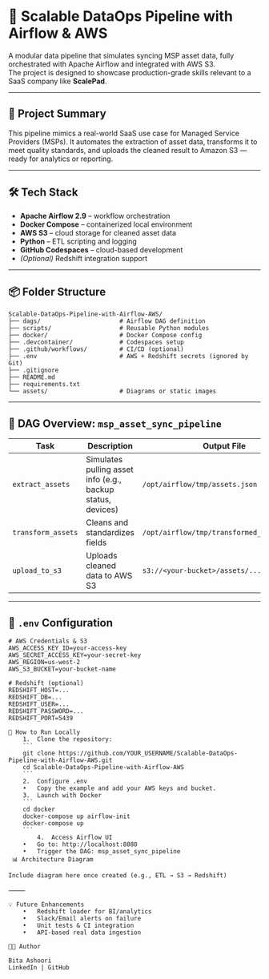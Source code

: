 # 🚀 Scalable DataOps Pipeline with Airflow & AWS 

A modular data pipeline that simulates syncing MSP asset data, fully orchestrated with Apache Airflow and integrated with AWS S3.  
The project is designed to showcase production-grade skills relevant to a SaaS company like **ScalePad**.

---

## 🧠 Project Summary

This pipeline mimics a real-world SaaS use case for Managed Service Providers (MSPs). It automates the extraction of asset data, transforms it to meet quality standards, and uploads the cleaned result to Amazon S3 — ready for analytics or reporting.

---

## 🛠️ Tech Stack

- **Apache Airflow 2.9** – workflow orchestration
- **Docker Compose** – containerized local environment
- **AWS S3** – cloud storage for cleaned asset data
- **Python** – ETL scripting and logging
- **GitHub Codespaces** – cloud-based development
- *(Optional)* Redshift integration support

---

## 📦 Folder Structure
```
Scalable-DataOps-Pipeline-with-Airflow-AWS/
├── dags/                      # Airflow DAG definition
├── scripts/                   # Reusable Python modules
├── docker/                    # Docker Compose config
├── .devcontainer/             # Codespaces setup
├── .github/workflows/         # CI/CD (optional)
├── .env                       # AWS + Redshift secrets (ignored by Git)
├── .gitignore
├── README.md
├── requirements.txt
└── assets/                    # Diagrams or static images
```

---

## 🔁 DAG Overview: `msp_asset_sync_pipeline`

| Task            | Description                                                  | Output File                          |
|-----------------|--------------------------------------------------------------|--------------------------------------|
| `extract_assets`| Simulates pulling asset info (e.g., backup status, devices)  | `/opt/airflow/tmp/assets.json`       |
| `transform_assets` | Cleans and standardizes fields                             | `/opt/airflow/tmp/transformed_assets.json` |
| `upload_to_s3`  | Uploads cleaned data to AWS S3                               | `s3://<your-bucket>/assets/...`      |

---

## 📂 `.env` Configuration

```env
# AWS Credentials & S3
AWS_ACCESS_KEY_ID=your-access-key
AWS_SECRET_ACCESS_KEY=your-secret-key
AWS_REGION=us-west-2
AWS_S3_BUCKET=your-bucket-name

# Redshift (optional)
REDSHIFT_HOST=...
REDSHIFT_DB=...
REDSHIFT_USER=...
REDSHIFT_PASSWORD=...
REDSHIFT_PORT=5439

🧪 How to Run Locally
	1.	Clone the repository:
    ```
    git clone https://github.com/YOUR_USERNAME/Scalable-DataOps-Pipeline-with-Airflow-AWS.git
    cd Scalable-DataOps-Pipeline-with-Airflow-AWS
    ```
    2.	Configure .env
	•	Copy the example and add your AWS keys and bucket.
	3.	Launch with Docker
    ```
    cd docker
    docker-compose up airflow-init
    docker-compose up
    ```
    	4.	Access Airflow UI
	•	Go to: http://localhost:8080
	•	Trigger the DAG: msp_asset_sync_pipeline
 📊 Architecture Diagram

Include diagram here once created (e.g., ETL → S3 → Redshift)

⸻

💡 Future Enhancements
	•	Redshift loader for BI/analytics
	•	Slack/Email alerts on failure
	•	Unit tests & CI integration
	•	API-based real data ingestion   

👩‍💻 Author

Bita Ashoori
LinkedIn | GitHub